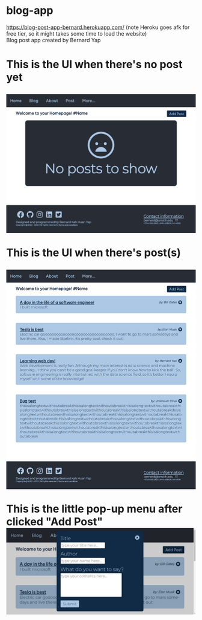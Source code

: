 # blog-app
https://blog-post-app-bernard.herokuapp.com/ (note Heroku goes afk for free tier, so it might takes some time to load the website)
<br/>
Blog post app created by Bernard Yap 
<br/>

<h1>
This is the UI when there's no post yet


![no post](nopost.png)

This is the UI when there's post(s)


![normal](normal.png)

This is the little pop-up menu after clicked "Add Post"
![adding](add.png)
</h1>

